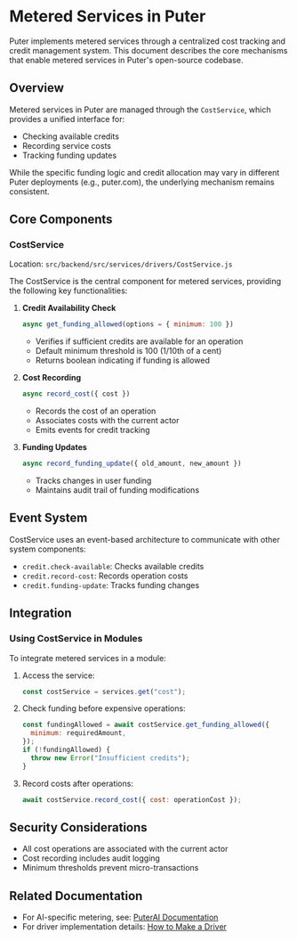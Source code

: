 # Metered Services in Puter

Puter implements metered services through a centralized cost tracking and credit management system. This document describes the core mechanisms that enable metered services in Puter's open-source codebase.

## Overview

Metered services in Puter are managed through the `CostService`, which provides a unified interface for:

- Checking available credits
- Recording service costs
- Tracking funding updates

While the specific funding logic and credit allocation may vary in different Puter deployments (e.g., puter.com), the underlying mechanism remains consistent.

## Core Components

### CostService

Location: `src/backend/src/services/drivers/CostService.js`

The CostService is the central component for metered services, providing the following key functionalities:

1. **Credit Availability Check**

   ```javascript
   async get_funding_allowed(options = { minimum: 100 })
   ```

   - Verifies if sufficient credits are available for an operation
   - Default minimum threshold is 100 (1/10th of a cent)
   - Returns boolean indicating if funding is allowed

2. **Cost Recording**

   ```javascript
   async record_cost({ cost })
   ```

   - Records the cost of an operation
   - Associates costs with the current actor
   - Emits events for credit tracking

3. **Funding Updates**
   ```javascript
   async record_funding_update({ old_amount, new_amount })
   ```
   - Tracks changes in user funding
   - Maintains audit trail of funding modifications

## Event System

CostService uses an event-based architecture to communicate with other system components:

- `credit.check-available`: Checks available credits
- `credit.record-cost`: Records operation costs
- `credit.funding-update`: Tracks funding changes

## Integration

### Using CostService in Modules

To integrate metered services in a module:

1. Access the service:

   ```javascript
   const costService = services.get("cost");
   ```

2. Check funding before expensive operations:

   ```javascript
   const fundingAllowed = await costService.get_funding_allowed({
     minimum: requiredAmount,
   });
   if (!fundingAllowed) {
     throw new Error("Insufficient credits");
   }
   ```

3. Record costs after operations:
   ```javascript
   await costService.record_cost({ cost: operationCost });
   ```

## Security Considerations

- All cost operations are associated with the current actor
- Cost recording includes audit logging
- Minimum thresholds prevent micro-transactions

## Related Documentation

- For AI-specific metering, see: [PuterAI Documentation](../modules/puterai/README.md)
- For driver implementation details: [How to Make a Driver](../howto_make_driver.md)

